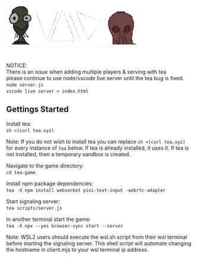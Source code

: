 <p float="left">
  <img src="./game/assets/glonky/glonky-headshot-transparent.png" width="15%" />
  <img src="./game/assets/void/void.gif" width="35%" /> 
  <img src="./game/assets/kraken/kraken-headshot-transparent.png" width="20%" />
</p>

&nbsp;

NOTICE: <br/>
There is an issue when adding multiple players & serving with tea <br/>
please continue to use node/vscode live server until the tea bug is fixed. <br/>
`node server.js` <br/>
`vscode live server > index.html`

## Gettings Started
Install tea: <br/>
`sh <(curl tea.xyz)` <br/>

Note: If you do not wish to install tea you can replace `sh <(curl tea.xyz)` for every instance of `tea` below. If tea is already installed, it uses it. If tea is not installed, then a temporary sandbox is created. <br/> 

Navigate to the game directory: <br/>
`cd tea-game`

Install npm package dependencies: <br/>
`tea -X npm install websocket pixi-text-input -webrtc-adapter`

Start signaling server: <br/>
`tea scripts/server.js`

In another terminal start the game: <br/>
`tea -X npx --yes browser-sync start --server`

Note: WSL2 users should execute the wsl.sh script from their wsl terminal before starting the signaling server. This shell script will automate changing the hostname in client.mjs to your wsl terminal ip address. <br/>
